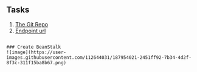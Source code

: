 

## Tasks

1. [The Git Repo](https://github.com/fatmaaliibrahim2022/image-filter-starter-code)
2. [Endpoint url](http://image-filter-starter-dev2.us-east-1.elasticbeanstalk.com/)
```

### Create BeanStalk
![image](https://user-images.githubusercontent.com/112644031/187954021-2451ff92-7b34-4d2f-8f3c-311f15ba8b67.png)




